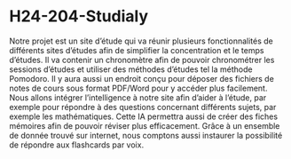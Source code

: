 # H24-204-Studialy

Notre projet est un site d’étude qui va réunir plusieurs fonctionnalités de différents sites d’études afin de simplifier la concentration et le temps d’études. Il va contenir un chronomètre afin de pouvoir chronométrer les sessions d’études et utiliser des méthodes d’études tel la méthode Pomodoro. Il y aura aussi un endroit conçu pour déposer des fichiers de notes de cours sous format PDF/Word pour y accéder plus facilement. Nous allons intégrer l’intelligence à notre site afin d’aider à l’étude, par exemple pour répondre à des questions concernant différents sujets, par exemple les mathématiques. Cette IA permettra aussi de créer des fiches mémoires afin de pouvoir réviser plus efficacement. Grâce à un ensemble de donnée trouvé sur internet, nous comptons aussi instaurer la possibilité de répondre aux flashcards par voix.
